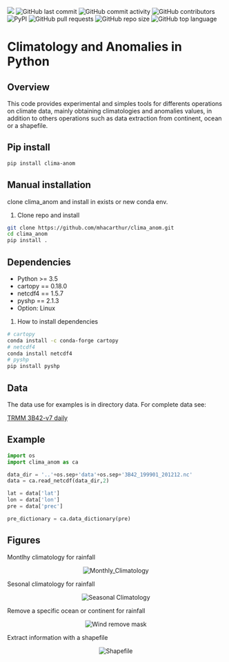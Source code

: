 

<img src="https://img.shields.io/badge/License-MIT-blue?style=for-the-badge" /> <img alt="GitHub last commit" src="https://img.shields.io/github/last-commit/mhacarthur/clima_anom?style=for-the-badge"> <img alt="GitHub commit activity" src="https://img.shields.io/github/commit-activity/y/mhacarthur/clima_anom?style=for-the-badge"> <img alt="GitHub contributors" src="https://img.shields.io/github/contributors/mhacarthur/clima_anom?style=for-the-badge"> <img alt="PyPI" src="https://img.shields.io/pypi/v/clima-anom?color=red&label=clima-anom&style=for-the-badge"> <img alt="GitHub pull requests" src="https://img.shields.io/github/issues-pr/mhacarthur/clima_anom?style=for-the-badge"> <img alt="GitHub repo size" src="https://img.shields.io/github/repo-size/mhacarthur/clima_anom?style=for-the-badge"> <img alt="GitHub top language" src="https://img.shields.io/github/languages/top/mhacarthur/clima_anom?style=for-the-badge">

Climatology and Anomalies in Python
=================================================

Overview
---
This code provides experimental and simples tools for differents operations on climate data, mainly obtaining climatologies and anomalies values, in addition to others operations such as data extraction from continent, ocean or a shapefile.

Pip install
---
```bash
pip install clima-anom
```

Manual installation
---
clone clima\_anom and install in exists or new conda env. 

1. Clone repo and install

  ```bash
  git clone https://github.com/mhacarthur/clima_anom.git
  cd clima_anom
  pip install .
  ```

Dependencies
----
- Python >= 3.5 
- cartopy == 0.18.0
- netcdf4 == 1.5.7
- pyshp == 2.1.3
- Option: Linux

1. How to install dependencies

  ```bash
  # cartopy
  conda install -c conda-forge cartopy
  # netcdf4
  conda install netcdf4
  # pyshp
  pip install pyshp
  ```

Data
----
The data use for examples is in directory data. For complete data see:

[TRMM 3B42-v7 daily](https://disc.gsfc.nasa.gov/datasets/TRMM_3B42_Daily_7/summary)

Example
---
```python
import os
import clima_anom as ca

data_dir = '..'+os.sep+'data'+os.sep+'3B42_199901_201212.nc'
data = ca.read_netcdf(data_dir,2)

lat = data['lat']
lon = data['lon']
pre = data['prec']

pre_dictionary = ca.data_dictionary(pre)
```

Figures
----
Montlhy climatology for rainfall
<div align="center">
  <img src="https://raw.githubusercontent.com/mhacarthur/clima_anom/master/figures/Monthly_Climatology.png" alt="Monthly_Climatology" />
</div>

Sesonal climatology for rainfall
<div align="center">
  <img src="https://raw.githubusercontent.com/mhacarthur/clima_anom/master/figures/Monthly_Seasonal.png" alt="Seasonal Climatology" />
</div>

Remove a specific ocean or continent for rainfall
<div align="center">
  <img src="https://raw.githubusercontent.com/mhacarthur/clima_anom/master/figures/Wind_remove_continent_ocean.png" alt="Wind remove mask" />
</div>

Extract information with a shapefile
<div align="center">
  <img src="https://raw.githubusercontent.com/mhacarthur/clima_anom/master/figures/Extract_shapefile.png" alt="Shapefile" />
</div>
